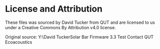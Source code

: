 # License and Attribution

These files was sourced by David Tucker from QUT and are licensed to us under a
Creative Commons By Attribution v4.0 license.


Original source: Y:\David TuckerSolar Bar Firmware 3.3 Test
Contact QUT Ecoacoustics